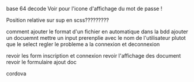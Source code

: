 base 64 decode
Voir pour l'icone d'affichage du mot de passe ! 

Position relative sur sup en scss?????????
<!-- ! BACK END  -->
comment ajouter le format d'un fichier en automatique dans la bdd
ajouter un docuemnt mettre un input prerenplie avec le nom de l'utilisateur plutot que le select 
regler le probleme a la connexion et deconnexion 
<!-- ! FONRT END  -->
revoir les form inscription et connexion 
revoir l'affichage des document 
revoir le formulaire ajout doc 
































cordova 
